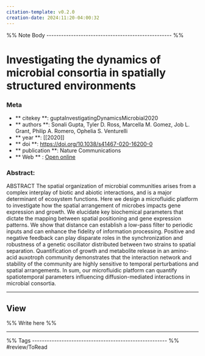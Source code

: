 ```yaml
---
citation-template: v0.2.0
creation-date: 2024:11:20-04:00:32
---
```


%% Note Body --------------------------------------------------- %%
# Investigating the dynamics of microbial consortia in spatially structured environments

### Meta
- ** citekey **: guptaInvestigatingDynamicsMicrobial2020
- ** authors **: Sonali Gupta, Tyler D. Ross, Marcella M. Gomez, Job L. Grant, Philip A. Romero, Ophelia S. Venturelli
- ** year **: [[2020]]
- ** doi **: https://doi.org/10.1038/s41467-020-16200-0
- ** publication **: Nature Communications
- ** Web ** : [Open online](https://www.nature.com/articles/s41467-020-16200-0)


### Abstract:
ABSTRACT The spatial organization of microbial communities arises from a complex interplay of biotic and abiotic interactions, and is a major determinant of ecosystem functions. Here we design a microfluidic platform to investigate how the spatial arrangement of microbes impacts gene expression and growth. We elucidate key biochemical parameters that dictate the mapping between spatial positioning and gene expression patterns. We show that distance can establish a low-pass filter to periodic inputs and can enhance the fidelity of information processing. Positive and negative feedback can play disparate roles in the synchronization and robustness of a genetic oscillator distributed between two strains to spatial separation. Quantification of growth and metabolite release in an amino-acid auxotroph community demonstrates that the interaction network and stability of the community are highly sensitive to temporal perturbations and spatial arrangements. In sum, our microfluidic platform can quantify spatiotemporal parameters influencing diffusion-mediated interactions in microbial consortia.

___

## View

%% Write here %%





___
%% Tags  ------------------------------------------------------- %%
#review/ToRead
